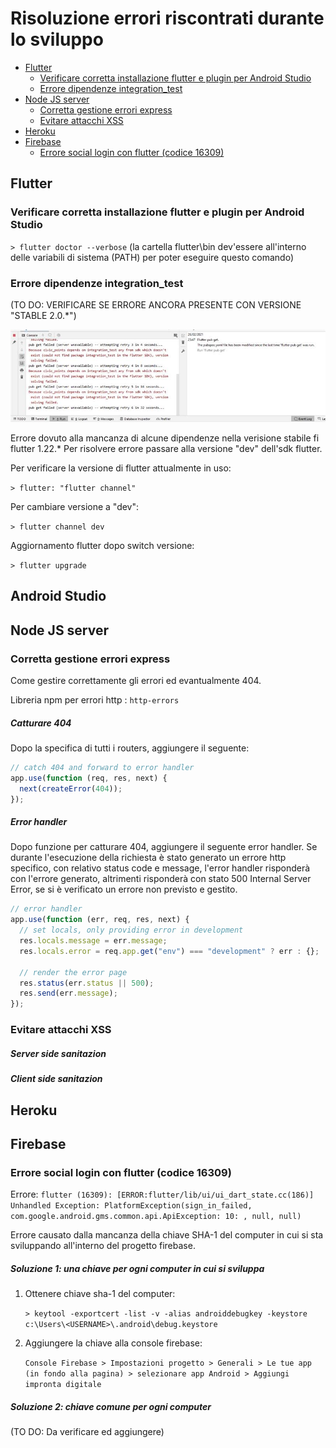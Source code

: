# Risoluzione errori riscontrati durante lo sviluppo

<!-- @import "[TOC]" {cmd="toc" depthFrom=2 depthTo=4 orderedList=false} -->

<!-- code_chunk_output -->

- [Flutter](#flutter)
  - [Verificare corretta installazione flutter e plugin per Android Studio](#verificare-corretta-installazione-flutter-e-plugin-per-android-studio)
  - [Errore dipendenze integration_test](#errore-dipendenze-integration_test)
- [Node JS server](#node-js-server)
  - [Corretta gestione errori express](#corretta-gestione-errori-express)
  - [Evitare attacchi XSS](#evitare-attacchi-xss)
- [Heroku](#heroku)
- [Firebase](#firebase)
  - [Errore social login con flutter (codice 16309)](#errore-social-login-con-flutter-codice-16309)

<!-- /code_chunk_output -->

## Flutter

### Verificare corretta installazione flutter e plugin per Android Studio

`> flutter doctor --verbose`
(la cartella flutter\bin dev'essere all'interno delle variabili di sistema (PATH) per poter eseguire questo comando)

### Errore dipendenze integration_test

(TO DO: VERIFICARE SE ERRORE ANCORA PRESENTE CON VERSIONE "STABLE 2.0.\*")

![integration_test Error](/images/ERROR_integration_test.jpg)

Errore dovuto alla mancanza di alcune dipendenze nella verisione stabile fi flutter 1.22.\*
Per risolvere errore passare alla versione "dev" dell'sdk flutter.

Per verificare la versione di flutter attualmente in uso:

`> flutter: "flutter channel"`

Per cambiare versione a "dev":

`> flutter channel dev`

Aggiornamento flutter dopo switch versione:

`> flutter upgrade`

## Android Studio

## Node JS server

### Corretta gestione errori express

Come gestire correttamente gli errori ed evantualmente 404.

Libreria npm per errori http : `http-errors`

##### Catturare 404

Dopo la specifica di tutti i routers, aggiungere il seguente:

```javascript
// catch 404 and forward to error handler
app.use(function (req, res, next) {
  next(createError(404));
});
```

##### Error handler

Dopo funzione per catturare 404, aggiungere il seguente error handler.
Se durante l'esecuzione della richiesta è stato generato un errore http specifico, con relativo status code e message, l'error handler risponderà con l'errore generato,
altrimenti risponderà con stato 500 Internal Server Error, se si è verificato un errore non previsto e gestito.

```javascript
// error handler
app.use(function (err, req, res, next) {
  // set locals, only providing error in development
  res.locals.message = err.message;
  res.locals.error = req.app.get("env") === "development" ? err : {};

  // render the error page
  res.status(err.status || 500);
  res.send(err.message);
});
```

### Evitare attacchi XSS

##### Server side sanitazion

##### Client side sanitazion

## Heroku

## Firebase

### Errore social login con flutter (codice 16309)

Errore: `flutter (16309): [ERROR:flutter/lib/ui/ui_dart_state.cc(186)] Unhandled Exception: PlatformException(sign_in_failed, com.google.android.gms.common.api.ApiException: 10: , null, null)`

Errore causato dalla mancanza della chiave SHA-1 del computer in cui si sta sviluppando all'interno del progetto firebase.

##### Soluzione 1: una chiave per ogni computer in cui si sviluppa

1. Ottenere chiave sha-1 del computer:

   `> keytool -exportcert -list -v -alias androiddebugkey -keystore c:\Users\<USERNAME>\.android\debug.keystore`

2. Aggiungere la chiave alla console firebase:

   `Console Firebase > Impostazioni progetto > Generali > Le tue app (in fondo alla pagina) > selezionare app Android > Aggiungi impronta digitale`

##### Soluzione 2: chiave comune per ogni computer

(TO DO: Da verificare ed aggiungere)
